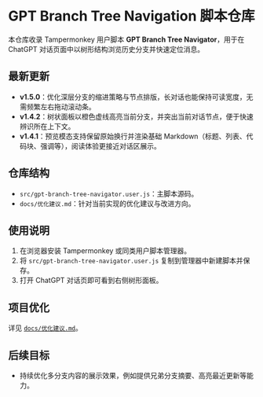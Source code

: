 # GPT Branch Tree Navigation 脚本仓库

本仓库收录 Tampermonkey 用户脚本 **GPT Branch Tree Navigator**，用于在 ChatGPT 对话页面中以树形结构浏览历史分支并快速定位消息。

## 最新更新
- **v1.5.0**：优化深层分支的缩进策略与节点排版，长对话也能保持可读宽度，无需频繁左右拖动滚动条。
- **v1.4.2**：树状面板以橙色虚线高亮当前分支，并突出当前对话节点，便于快速辨识所在上下文。
- **v1.4.1**：预览模态支持保留原始换行并渲染基础 Markdown（标题、列表、代码块、强调等），阅读体验更接近对话区展示。

## 仓库结构
- `src/gpt-branch-tree-navigator.user.js`：主脚本源码。
- `docs/优化建议.md`：针对当前实现的优化建议与改进方向。

## 使用说明
1. 在浏览器安装 Tampermonkey 或同类用户脚本管理器。
2. 将 `src/gpt-branch-tree-navigator.user.js` 复制到管理器中新建脚本并保存。
3. 打开 ChatGPT 对话页即可看到右侧树形面板。

## 项目优化
详见 [`docs/优化建议.md`](docs/优化建议.md)。

## 后续目标
- 持续优化多分支内容的展示效果，例如提供兄弟分支摘要、高亮最近更新等能力。

